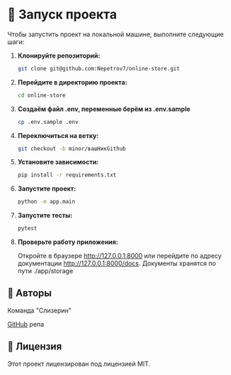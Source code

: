 # 🚀 Запуск проекта

Чтобы запустить проект на локальной машине, выполните следующие шаги:

1. **Клонируйте репозиторий:**

    ```bash
    git clone git@github.com:Nepetrov7/online-store.git
    ```

2. **Перейдите в директорию проекта:**

    ```bash
    cd online-store
    ```

3. **Создаём файл .env, переменные берём из .env.sample**

	```bash
	cp .env.sample .env
	```

4. **Переключиться на ветку:**

    ```bash
    git checkout -b minor/вашНикGithub
    ```

5. **Установите зависимости:**

    ```bash
    pip install -r requirements.txt
    ```

6. **Запустите проект:**

    ```bash
    python -m app.main
    ```

7. **Запустите тесты:**

    ```bash
    pytest
    ```

8. **Проверьте работу приложения:**

    Откройте в браузере http://127.0.0.1:8000 или перейдите по адресу документации http://127.0.0.1:8000/docs. Документы хранятся по пути ./app/storage

## 👤 Авторы

Команда "Слизерин"

[GitHub](https://github.com/Nepetrov7/online-store) репа

## 📄 Лицензия

Этот проект лицензирован под лицензией MIT.
